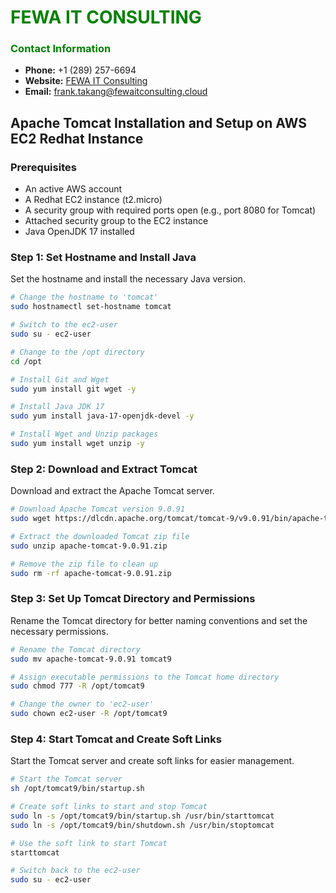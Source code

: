 # **<span style="color:green">FEWA IT CONSULTING</span>**

### **<span style="color:green">Contact Information</span>**
- **Phone:** +1 (289) 257-6694
- **Website:** [FEWA IT Consulting](https://fewaitconsulting.cloud/)
- **Email:** [frank.takang@fewaitconsulting.cloud](mailto:frank.takang@fewaitconsulting.cloud)

## **Apache Tomcat Installation and Setup on AWS EC2 Redhat Instance**

### **Prerequisites**
- An active AWS account
- A Redhat EC2 instance (t2.micro)
- A security group with required ports open (e.g., port 8080 for Tomcat)
- Attached security group to the EC2 instance
- Java OpenJDK 17 installed

### **Step 1: Set Hostname and Install Java**

Set the hostname and install the necessary Java version.

```sh
# Change the hostname to 'tomcat'
sudo hostnamectl set-hostname tomcat

# Switch to the ec2-user
sudo su - ec2-user

# Change to the /opt directory
cd /opt

# Install Git and Wget
sudo yum install git wget -y

# Install Java JDK 17
sudo yum install java-17-openjdk-devel -y

# Install Wget and Unzip packages
sudo yum install wget unzip -y
```

### **Step 2: Download and Extract Tomcat**

Download and extract the Apache Tomcat server.

```sh
# Download Apache Tomcat version 9.0.91
sudo wget https://dlcdn.apache.org/tomcat/tomcat-9/v9.0.91/bin/apache-tomcat-9.0.91.zip

# Extract the downloaded Tomcat zip file
sudo unzip apache-tomcat-9.0.91.zip

# Remove the zip file to clean up
sudo rm -rf apache-tomcat-9.0.91.zip
```

### **Step 3: Set Up Tomcat Directory and Permissions**

Rename the Tomcat directory for better naming conventions and set the necessary permissions.

```sh
# Rename the Tomcat directory
sudo mv apache-tomcat-9.0.91 tomcat9

# Assign executable permissions to the Tomcat home directory
sudo chmod 777 -R /opt/tomcat9

# Change the owner to 'ec2-user'
sudo chown ec2-user -R /opt/tomcat9
```

### **Step 4: Start Tomcat and Create Soft Links**

Start the Tomcat server and create soft links for easier management.

```sh
# Start the Tomcat server
sh /opt/tomcat9/bin/startup.sh

# Create soft links to start and stop Tomcat
sudo ln -s /opt/tomcat9/bin/startup.sh /usr/bin/starttomcat
sudo ln -s /opt/tomcat9/bin/shutdown.sh /usr/bin/stoptomcat

# Use the soft link to start Tomcat
starttomcat

# Switch back to the ec2-user
sudo su - ec2-user
```

